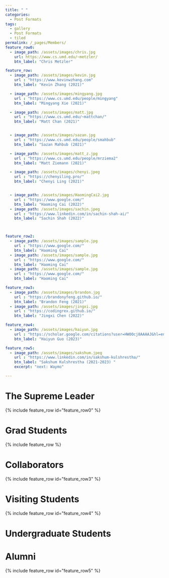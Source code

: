 ```yaml
---
title: " "
categories:
  - Post Formats
tags:
  - gallery
  - Post Formats
  - tiled
permalink: /_pages/Members/
feature_row0:
  - image_path: /assets/images/chris.jpg
    url: https://www.cs.umd.edu/~metzler/
    btn_label: "Chris Metzler"

feature_row:
  - image_path: /assets/images/kevin.jpg
    url : "https://www.kevinwzhang.com"
    btn_label: "Kevin Zhang (2021)"

  - image_path: /assets/images/mingyang.jpg
    url : "https://www.cs.umd.edu/people/mingyang"
    btn_label: "Mingyang Xie (2021)"

  - image_path: /assets/images/matt.jpg
    url : "https://www.cs.umd.edu/~mattchan/"
    btn_label: "Matt Chan (2021)"


  - image_path: /assets/images/sazan.jpg
    url : "https://www.cs.umd.edu/people/smahbub"
    btn_label: "Sazan Mahbub (2021)"

  - image_path: /assets/images/matt_z.jpg
    url : "https://www.cs.umd.edu/people/mrziema2"
    btn_label: "Matt Ziemann (2021)"

  - image_path: /assets/images/chenyi.jpeg
    url : "https://chenyiling.pro/"
    btn_label: "Chenyi Ling (2021)"


  - image_path: /assets/images/HaomingCai2.jpg
    url : "https://www.google.com/"
    btn_label: "Haoming Cai (2022)"
  - image_path: /assets/images/sachin.jpeg
    url : "https://www.linkedin.com/in/sachin-shah-ai/"
    btn_label: "Sachin Shah (2022)"



feature_row2:
  - image_path: /assets/images/sample.jpg
    url : "https://www.google.com/"
    btn_label: "Haoming Cai"
  - image_path: /assets/images/sample.jpg
    url : "https://www.google.com/"
    btn_label: "Haoming Cai"
  - image_path: /assets/images/sample.jpg
    url : "https://www.google.com/"
    btn_label: "Haoming Cai"

feature_row3:
  - image_path: /assets/images/brandon.jpg
    url : "https://brandonyfeng.github.io/"
    btn_label: "Brandon Feng (2021)"
  - image_path: /assets/images/jingxi.jpg
    url : "https://codingrex.github.io/"
    btn_label: "Jingxi Chen (2022)"

feature_row4:
  - image_path: /assets/images/haiyun.jpg
    url : "https://scholar.google.com/citations?user=HW0Ocj8AAAAJ&hl=en"
    btn_label: "Haiyun Guo (2023)"

feature_row5:
  - image_path: /assets/images/sakshum.jpeg
    url : "https://www.linkedin.com/in/sakshum-kulshrestha/"
    btn_label: "Sakshum Kulshrestha (2021-2023) "
    excerpt: "next: Waymo"

---
```

# The Supreme Leader
{% include feature_row id="feature_row0" %}

# Grad Students
{% include feature_row %}

# Collaborators
{% include feature_row id="feature_row3" %}

# Visiting Students 
{% include feature_row id="feature_row4" %}

# Undergraduate Students
<!-- {% include feature_row id="feature_row2" %} -->

# Alumni
{% include feature_row id="feature_row5" %}
